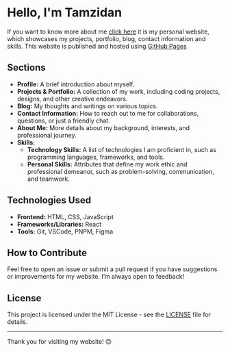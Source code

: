 # Hello, I'm Tamzidan

If you want to know more about me [click here](https://tamzidan.github.io/tamzidan/)
it is my personal website, which showcases my projects, portfolio, blog, contact information and skills. This website is published and hosted using [GitHub Pages](https://pages.github.com/)

## Sections

- **Profile:** A brief introduction about myself.
- **Projects & Portfolio:** A collection of my work, including coding projects, designs, and other creative endeavors.
- **Blog:** My thoughts and writings on various topics.
- **Contact Information:** How to reach out to me for collaborations, questions, or just a friendly chat.
- **About Me:** More details about my background, interests, and professional journey.
- **Skills:**
  - **Technology Skills:** A list of technologies I am proficient in, such as programming languages, frameworks, and tools.
  - **Personal Skills:** Attributes that define my work ethic and professional demeanor, such as problem-solving, communication, and teamwork.

## Technologies Used

- **Frontend:** HTML, CSS, JavaScript
- **Frameworks/Libraries:** React
- **Tools:** Git, VSCode, PNPM, Figma

## How to Contribute

Feel free to open an issue or submit a pull request if you have suggestions or improvements for my website. I’m always open to feedback!

## License

This project is licensed under the MIT License - see the [LICENSE](LICENSE) file for details.

---

Thank you for visiting my website! 😊
